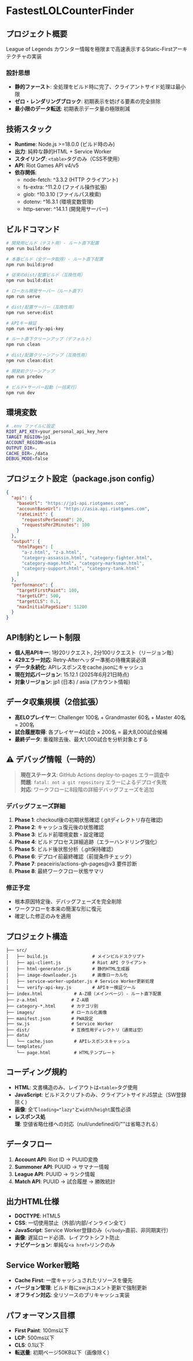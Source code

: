 # FastestLOLCounterFinder

## プロジェクト概要
League of Legends カウンター情報を極限まで高速表示するStatic-Firstアーキテクチャの実装

### 設計思想
- **静的ファースト**: 全処理をビルド時に完了、クライアントサイド処理は最小限
- **ゼロ・レンダリングブロック**: 初期表示を妨げる要素の完全排除
- **最小限のデータ転送**: 初期表示データ量の極限削減

## 技術スタック
- **Runtime**: Node.js >=18.0.0 (ビルド時のみ)
- **出力**: 純粋な静的HTML + Service Worker
- **スタイリング**: `<table>`タグのみ（CSS不使用）
- **API**: Riot Games API v4/v5
- **依存関係**:
  - node-fetch: ^3.3.2 (HTTP クライアント)
  - fs-extra: ^11.2.0 (ファイル操作拡張)
  - glob: ^10.3.10 (ファイルパス検索)
  - dotenv: ^16.3.1 (環境変数管理)
  - http-server: ^14.1.1 (開発用サーバー)

## ビルドコマンド
```bash
# 開発用ビルド（テスト用）- ルート直下配置
npm run build:dev

# 本番ビルド（全データ取得）- ルート直下配置
npm run build:prod

# 従来のdist/配置ビルド（互換性用）
npm run build:dist

# ローカル開発サーバー（ルート直下）
npm run serve

# dist/配置サーバー（互換性用）
npm run serve:dist

# APIキー検証
npm run verify-api-key

# ルート直下クリーンアップ（デフォルト）
npm run clean

# dist/配置クリーンアップ（互換性用）
npm run clean:dist

# 開発前クリーンアップ
npm run predev

# ビルド+サーバー起動（一括実行）
npm run dev
```

## 環境変数
```bash
# .env ファイルに設定
RIOT_API_KEY=your_personal_api_key_here
TARGET_REGION=jp1
ACCOUNT_REGION=asia
OUTPUT_DIR=.
CACHE_DIR=./data
DEBUG_MODE=false
```

## プロジェクト設定（package.json config）
```json
{
  "api": {
    "baseUrl": "https://jp1-api.riotgames.com",
    "accountBaseUrl": "https://asia.api.riotgames.com",
    "rateLimit": {
      "requestsPerSecond": 20,
      "requestsPer2Minutes": 100
    }
  },
  "output": {
    "htmlPages": [
      "a-z.html", "z-a.html",
      "category-assassin.html", "category-fighter.html",
      "category-mage.html", "category-marksman.html", 
      "category-support.html", "category-tank.html"
    ]
  },
  "performance": {
    "targetFirstPaint": 100,
    "targetLCP": 500, 
    "targetCLS": 0.1,
    "maxInitialPageSize": 51200
  }
}
```

## API制約とレート制限
- **個人用APIキー**: 1秒20リクエスト, 2分100リクエスト（リージョン毎）
- **429エラー対応**: Retry-Afterヘッダー準拠の待機実装必須
- **データ永続化**: APIレスポンスをcache.jsonにキャッシュ
- **現在対応バージョン**: 15.12.1 (2025年6月21日時点)
- **対象リージョン**: jp1 (日本) / asia (アカウント情報)

## データ収集規模（2倍拡張）
- **高ELOプレイヤー**: Challenger 100名 + Grandmaster 60名 + Master 40名 = 200名
- **試合履歴取得**: 各プレイヤー40試合 × 200名 = 最大8,000試合候補
- **最終データ**: 重複除去後、最大1,000試合を分析対象とする

## ⚠️ デバッグ情報（一時的）
> **現在ステータス**: GitHub Actions deploy-to-pages エラー調査中  
> **問題**: `fatal: not a git repository` エラーによるデプロイ失敗  
> **対応**: ワークフローに8段階の詳細デバッグフェーズを追加  

### デバッグフェーズ詳細
1. **Phase 1**: checkout後の初期状態確認 (.gitディレクトリ存在確認)
2. **Phase 2**: キャッシュ復元後の状態確認 
3. **Phase 3**: ビルド前環境変数・設定確認
4. **Phase 4**: ビルドプロセス詳細追跡（エラーハンドリング強化）
5. **Phase 5**: ビルド後状態分析（.git保持確認）
6. **Phase 6**: デプロイ前最終確認（前提条件チェック）
7. **Phase 7**: peaceiris/actions-gh-pages@v3 要件診断
8. **Phase 8**: 最終ワークフロー状態サマリ

### 修正予定
- 根本原因特定後、デバッグフェーズを完全削除
- ワークフローを本来の簡潔な形に復元
- 確定した修正のみを適用

## プロジェクト構造
```
├── src/
│   ├── build.js                 # メインビルドスクリプト
│   ├── api-client.js            # Riot API クライアント
│   ├── html-generator.js        # 静的HTML生成器
│   ├── image-downloader.js      # 画像ローカル化
│   ├── service-worker-updater.js # Service Worker更新処理
│   └── verify-api-key.js        # APIキー検証ツール
├── index.html            # A-Z順（メインページ）- ルート直下配置  
├── z-a.html             # Z-A順
├── category-*.html      # カテゴリ別
├── images/              # ローカル化画像
├── manifest.json        # PWA設定
├── sw.js                # Service Worker
├── dist/                # 互換性用ディレクトリ（通常は空）
├── data/
│   └── cache.json        # APIレスポンスキャッシュ
└── templates/
    └── page.html         # HTMLテンプレート
```

## コーディング規約
- **HTML**: 文書構造のみ、レイアウトは`<table>`タグ使用
- **JavaScript**: ビルドスクリプトのみ、クライアントサイドJS禁止（SW登録除く）
- **画像**: 全て`loading="lazy"`と`width`/`height`属性必須
- **レスポンス処理**: 空値省略仕様への対応（null/undefined/0/""は省略される）

## データフロー
1. **Account API**: Riot ID → PUUID変換
2. **Summoner API**: PUUID → サマナー情報
3. **League API**: PUUID → ランク情報  
4. **Match API**: PUUID → 試合履歴 → 勝敗統計

## 出力HTML仕様
- **DOCTYPE**: HTML5
- **CSS**: 一切使用禁止（外部/内部/インライン全て）
- **JavaScript**: Service Worker登録のみ（`</body>`直前、非同期実行）
- **画像**: 遅延ロード必須、レイアウトシフト防止
- **ナビゲーション**: 単純な`<a href>`リンクのみ

## Service Worker戦略
- **Cache First**: 一度キャッシュされたリソースを優先
- **バージョン管理**: ビルド毎にsw.jsコメント更新で強制更新
- **オフライン対応**: 全リソースのプリキャッシュ実装

## パフォーマンス目標
- **First Paint**: 100ms以下
- **LCP**: 500ms以下  
- **CLS**: 0.1以下
- **転送量**: 初期ページ50KB以下（画像除く）